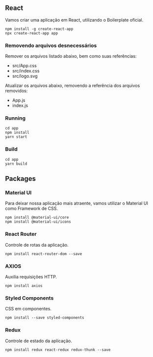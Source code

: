 ## React

Vamos criar uma aplicação em React, utilizando o Boilerplate oficial.

```
npm install -g create-react-app
npx create-react-app app
```

### Removendo arquivos desnecessários
Remover os arquivos listado abaixo, bem como suas referências: 
- src/App.css
- src/index.css
- src/logo.svg

Atualizar os arquivos abaixo, removendo a referência dos arquivos removidos:
- App.js
- index.js


### Running
```
cd app
npm install
yarn start
```

### Build
```
cd app
yarn build
```


## Packages

### Material UI

Para deixar nossa aplicação mais atraente, vamos utilizar o Material UI como Framework de CSS.

```
npm install @material-ui/core
npm install @material-ui/icons
```


### React Router

Controle de rotas da aplicação.

```
npm install react-router-dom --save
```


### AXIOS

Auxilia requisições HTTP.

```
npm install axios
```


### Styled Components

CSS em componentes.

```
npm install --save styled-components
```


### Redux

Controle de estado da aplicação.

```
npm install redux react-redux redux-thunk --save
```
